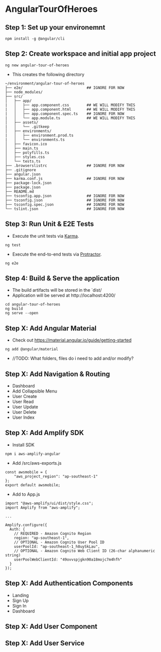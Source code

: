 # AngularTourOfHeroes

## Step 1: Set up your environemnt
```
npm install -g @angular/cli
```

## Step 2: Create workspace and initial app project
```
ng new angular-tour-of-heroes
```
- This creates the following directory
```
~/environment/angular-tour-of-heroes
├── e2e/                             ## IGNORE FOR NOW
├── node_modules/
├── src/
│   ├── app/
|   │   ├── app.component.css        ## WE WILL MODIFY THIS
|   │   ├── app.component.html       ## WE WILL MODIFY THIS
|   │   ├── app.component.spec.ts    ## IGNORE FOR NOW
|   │   └── app.module.ts            ## WE WILL MODIFY THIS
│   ├── assets/
|   │   └── .gitkeep
│   ├── environments/
|   │   ├── environment.prod.ts
|   │   └── environments.ts
│   ├── favicon.ico
│   ├── main.ts
│   ├── polyfills.ts
│   ├── styles.css
│   └── tests.ts
├── .browserslistrc                  ## IGNORE FOR NOW
├── .gitignore
├── angular.json
├── karma.conf.js                    ## IGNORE FOR NOW
├── package-lock.json     
├── package.json
├── README.md
├── tsconfig.app.json                ## IGNORE FOR NOW
├── tsconfig.json                    ## IGNORE FOR NOW
├── tsconfig.spec.json               ## IGNORE FOR NOW
└── tslint.json                      ## IGNORE FOR NOW
```

## Step 3: Run Unit & E2E Tests
- Execute the unit tests via [Karma](https://karma-runner.github.io).
```
ng test
```

- Execute the end-to-end tests via [Protractor](http://www.protractortest.org/).
```
ng e2e
```

## Step 4: Build & Serve the application
- The build artifacts will be stored in the `dist/
- Application will be served at http://localhost:4200/
```
cd angular-tour-of-heroes
ng build
ng serve --open
```

## Step X: Add Angular Material
- Check out https://material.angular.io/guide/getting-started
```
ng add @angular/material
```
- //TODO: What folders, files do i need to add and/or modify?


## Step X: Add Navigation & Routing
- Dashboard
- Add Collapsible Menu
- User Create
- User Read
- User Update
- User Delete
- User Index

## Step X: Add Amplify SDK
- Install SDK
```
npm i aws-amplify-angular
```
- Add /src/aws-exports.js
```
const awsmobile = {
    "aws_project_region": "ap-southeast-1"
};
export default awsmobile;
```
- Add to App.js
```
import "@aws-amplify/ui/dist/style.css";
import Amplify from "aws-amplify";

...

Amplify.configure({
  Auth: {
    // REQUIRED - Amazon Cognito Region
    region: "ap-southeast-1",
    // OPTIONAL - Amazon Cognito User Pool ID
    userPoolId: "ap-southeast-1_h8uySkLau",
    // OPTIONAL - Amazon Cognito Web Client ID (26-char alphanumeric string)
    userPoolWebClientId: "49ovvspjgkn90a18mojc7m4hfh"
  }
});
```

## Step X: Add Authentication Components
- Landing
- Sign Up
- Sign In
- Dashboard

## Step X: Add User Component

## Step X: Add User Service
